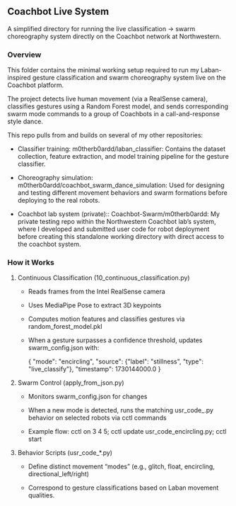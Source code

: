## Coachbot Live System

A simplified directory for running the live classification → swarm choreography system directly on the Coachbot network at Northwestern.

### Overview 
This folder contains the minimal working setup required to run my Laban-inspired gesture classification and swarm choreography system live on the Coachbot platform.

The project detects live human movement (via a RealSense camera), classifies gestures using a Random Forest model, and sends corresponding swarm mode commands to a group of Coachbots in a call-and-response style dance. 

This repo pulls from and builds on several of my other repositories:

- Classifier training: m0therb0ardd/laban_classifier: Contains the dataset collection, feature extraction, and model training pipeline for the gesture classifier.

- Choreography simulation: m0therb0ardd/coachbot_swarm_dance_simulation: Used for designing and testing different movement behaviors and swarm formations before deploying to the real robots.

- Coachbot lab system (private):: Coachbot-Swarm/m0therb0ardd: My private testing repo within the Northwestern Coachbot lab’s system, where I developed and submitted user code for robot deployment before creating this standalone working directory with direct access to the coachbot system.

### How it Works
1. Continuous Classification (10_continuous_classification.py)

    - Reads frames from the Intel RealSense camera

    - Uses MediaPipe Pose to extract 3D keypoints

    - Computes motion features and classifies gestures via random_forest_model.pkl

    - When a gesture surpasses a confidence threshold, updates swarm_config.json with:

        {
        "mode": "encircling",
        "source": {"label": "stillness", "type": "live_classify"},
        "timestamp": 1730144000.0
        }

2. Swarm Control (apply_from_json.py) 

    - Monitors swarm_config.json for changes

    - When a new mode is detected, runs the matching usr_code_<mode>.py behavior on selected robots via cctl commands

    - Example flow: cctl on 3 4 5; cctl update usr_code_encircling.py; cctl start

3. Behavior Scripts (usr_code_*.py)

    - Define distinct movement “modes” (e.g., glitch, float, encircling, directional_left/right)

    - Correspond to gesture classifications based on Laban movement qualities.